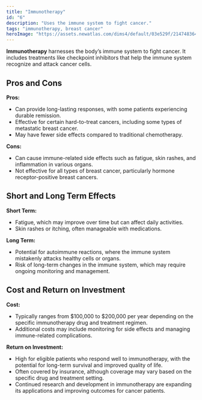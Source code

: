 ```yaml
---
title: "Immunotherapy"
id: "6"
description: "Uses the immune system to fight cancer."
tags: "immunotherapy, breast cancer"
heroImage: "https://assets.newatlas.com/dims4/default/03e529f/2147483647/strip/true/crop/2000x1333+0+0/resize/2000x1333!/quality/90/?url=http%3A%2F%2Fnewatlas-brightspot.s3.amazonaws.com%2F39%2Ff0%2Fdf48dd224c8789e14f0b9adcd858%2Fdepositphotos-321601022-l-2015.jpg"
---
```


**Immunotherapy** harnesses the body’s immune system to fight cancer. It includes treatments like checkpoint inhibitors that help the immune system recognize and attack cancer cells.

## Pros and Cons

**Pros:**

- Can provide long-lasting responses, with some patients experiencing durable remission.
- Effective for certain hard-to-treat cancers, including some types of metastatic breast cancer.
- May have fewer side effects compared to traditional chemotherapy.

**Cons:**

- Can cause immune-related side effects such as fatigue, skin rashes, and inflammation in various organs.
- Not effective for all types of breast cancer, particularly hormone receptor-positive breast cancers.

## Short and Long Term Effects

**Short Term:**

- Fatigue, which may improve over time but can affect daily activities.
- Skin rashes or itching, often manageable with medications.

**Long Term:**

- Potential for autoimmune reactions, where the immune system mistakenly attacks healthy cells or organs.
- Risk of long-term changes in the immune system, which may require ongoing monitoring and management.

## Cost and Return on Investment

**Cost:**

- Typically ranges from $100,000 to $200,000 per year depending on the specific immunotherapy drug and treatment regimen.
- Additional costs may include monitoring for side effects and managing immune-related complications.

**Return on Investment:**

- High for eligible patients who respond well to immunotherapy, with the potential for long-term survival and improved quality of life.
- Often covered by insurance, although coverage may vary based on the specific drug and treatment setting.
- Continued research and development in immunotherapy are expanding its applications and improving outcomes for cancer patients.
